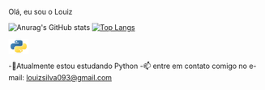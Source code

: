 Olá, eu sou o Louiz

![Anurag's GitHub stats](https://github-readme-stats.vercel.app/api?username=louizfernando&show_icons=true&theme=dark)
[![Top Langs](https://github-readme-stats.vercel.app/api/top-langs/?username=louizfernando&hide_progress=true)](https://github.com/louizfernando/github-readme-stats)

 <img align="center" alt="Rafa-Python" height="30" width="40" src="https://raw.githubusercontent.com/devicons/devicon/master/icons/python/python-original.svg">
 
 -🌱Atualmente estou estudando Python
 -📫 entre em contato comigo no e-mail: louizsilva093@gmail.com


